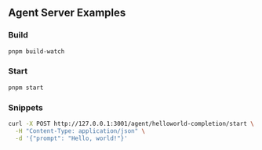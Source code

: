 ## Agent Server Examples

### Build

```sh
pnpm build-watch
```

### Start

```sh
pnpm start
```

### Snippets

```sh
curl -X POST http://127.0.0.1:3001/agent/helloworld-completion/start \
  -H "Content-Type: application/json" \
  -d '{"prompt": "Hello, world!"}'
```
